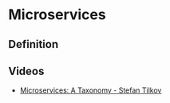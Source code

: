 # Microservices

## Definition

## Videos
* [Microservices: A Taxonomy - Stefan Tilkov](https://www.youtube.com/watch?time_continue=6&v=iS-f1PfBSzw)